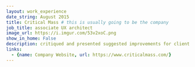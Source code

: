 ```yaml
---
layout: work_experience
date_string: August 2015
title: Critical Mass # this is usually going to be the company
job_title: associate UX architect
image_url: https://i.imgur.com/53v2xoC.png
show_in_home: False
description: critiqued and presented suggested improvements for client's help pages on their websites.
links: 
  - {name: Company Website, url: https://www.criticalmass.com/}
---
```

